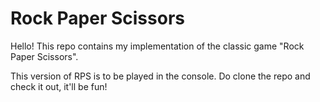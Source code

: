 # Rock Paper Scissors

Hello!
This repo contains my implementation of the classic game "Rock Paper Scissors".

This version of RPS is to be played in the console.
Do clone the repo and check it out, it'll be fun!